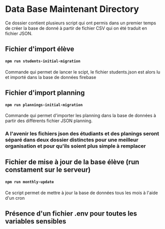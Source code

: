 # Data Base Maintenant Directory 

Ce dossier contient plusieurs script qui ont permis dans un premier temps de créer la base de donné à partir de fichier CSV qui on été traduit en fichier JSON.

## Fichier d'import élève

#### `npm run students-initial-migration`

Commande qui permet de lancer le scipt, le fichier students.json est alors lu et importé dans la base de données firebase

## Fichier d'import planning

#### `npm run plannings-initial-migration`

Commande qui permet d'importer les planning dans la base de données à partir des différents fichier JSON planning.

### A l'avenir les fichiers json des étudiants et des planings seront séparé dans deux dossier distinctes pour une meilleur organisation et pour qu'ils soient plus simple à remplacer

## Fichier de mise à jour de la base élève (run constament sur le serveur)

#### `npm run monthly-update`

Ce script permet de mettre à jour la base de données tous les mois à l'aide d'un cron

## Présence d'un fichier .env pour toutes les variables sensibles